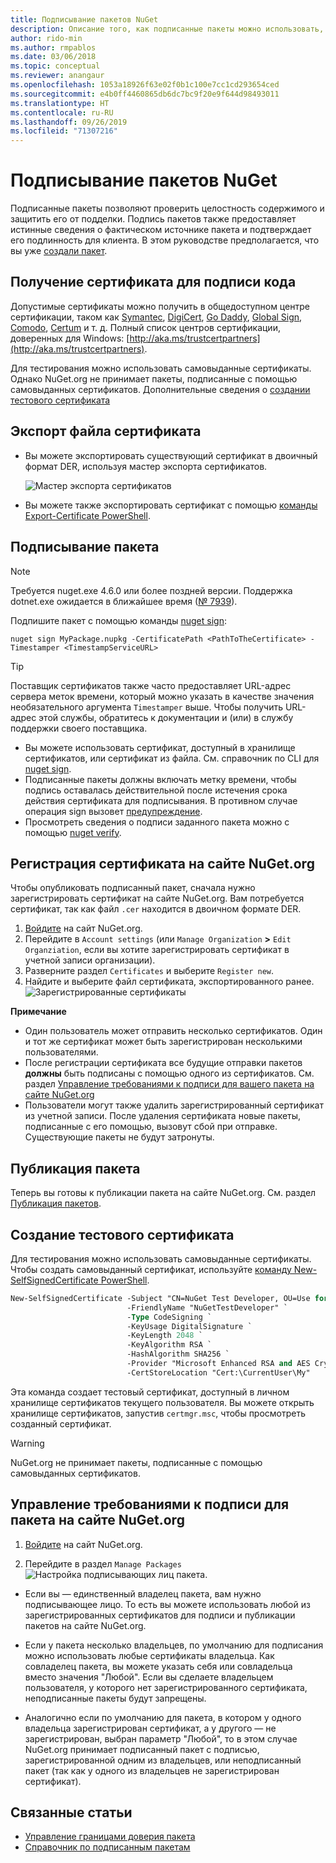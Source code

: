 ```yaml
---
title: Подписывание пакетов NuGet
description: Описание того, как подписанные пакеты можно использовать, чтобы включить проверку целостности содержимого.
author: rido-min
ms.author: rmpablos
ms.date: 03/06/2018
ms.topic: conceptual
ms.reviewer: anangaur
ms.openlocfilehash: 1053a18926f63e02f0b1c100e7cc1cd293654ced
ms.sourcegitcommit: e4b0ff4460865db6dc7bc9f20e9f644d98493011
ms.translationtype: HT
ms.contentlocale: ru-RU
ms.lasthandoff: 09/26/2019
ms.locfileid: "71307216"
---
```

# <a name="signing-nuget-packages"></a>Подписывание пакетов NuGet

Подписанные пакеты позволяют проверить целостность содержимого и защитить его от подделки. Подпись пакетов также предоставляет истинные сведения о фактическом источнике пакета и подтверждает его подлинность для клиента. В этом руководстве предполагается, что вы уже [создали пакет](creating-a-package.md).

## <a name="get-a-code-signing-certificate"></a>Получение сертификата для подписи кода

Допустимые сертификаты можно получить в общедоступном центре сертификации, таком как [Symantec](https://trustcenter.websecurity.symantec.com/process/trust/productOptions?productType=SoftwareValidationClass3), [DigiCert](https://www.digicert.com/code-signing/), [Go Daddy](https://www.godaddy.com/web-security/code-signing-certificate), [Global Sign](https://www.globalsign.com/en/code-signing-certificate/), [Comodo](https://www.comodo.com/e-commerce/code-signing/code-signing-certificate.php), [Certum](https://www.certum.eu/certum/cert,offer_en_open_source_cs.xml) и т. д. Полный список центров сертификации, доверенных для Windows: [http://aka.ms/trustcertpartners](http://aka.ms/trustcertpartners).

Для тестирования можно использовать самовыданные сертификаты. Однако NuGet.org не принимает пакеты, подписанные с помощью самовыданных сертификатов. Дополнительные сведения о [создании тестового сертификата](#create-a-test-certificate)

## <a name="export-the-certificate-file"></a>Экспорт файла сертификата

* Вы можете экспортировать существующий сертификат в двоичный формат DER, используя мастер экспорта сертификатов.

  ![Мастер экспорта сертификатов](../reference/media/CertificateExportWizard.png)

* Вы можете также экспортировать сертификат с помощью [команды Export-Certificate PowerShell](/powershell/module/pkiclient/export-certificate).

## <a name="sign-the-package"></a>Подписывание пакета

> [!note]
> Требуется nuget.exe 4.6.0 или более поздней версии. Поддержка dotnet.exe ожидается в ближайшее время ([№ 7939](https://github.com/NuGet/Home/issues/7939)).

Подпишите пакет с помощью команды [nuget sign](../reference/cli-reference/cli-ref-sign.md):

```cli
nuget sign MyPackage.nupkg -CertificatePath <PathToTheCertificate> -Timestamper <TimestampServiceURL>
```

> [!Tip]
> Поставщик сертификатов также часто предоставляет URL-адрес сервера меток времени, который можно указать в качестве значения необязательного аргумента `Timestamper` выше. Чтобы получить URL-адрес этой службы, обратитесь к документации и (или) в службу поддержки своего поставщика.

* Вы можете использовать сертификат, доступный в хранилище сертификатов, или сертификат из файла. См. справочник по CLI для [nuget sign](../reference/cli-reference/cli-ref-sign.md).
* Подписанные пакеты должны включать метку времени, чтобы подпись оставалась действительной после истечения срока действия сертификата для подписывания. В противном случае операция sign вызовет [предупреждение](../reference/errors-and-warnings/NU3002.md).
* Просмотреть сведения о подписи заданного пакета можно с помощью [nuget verify](../reference/cli-reference/cli-ref-verify.md).

## <a name="register-the-certificate-on-nugetorg"></a>Регистрация сертификата на сайте NuGet.org

Чтобы опубликовать подписанный пакет, сначала нужно зарегистрировать сертификат на сайте NuGet.org. Вам потребуется сертификат, так как файл `.cer` находится в двоичном формате DER.

1. [Войдите](https://www.nuget.org/users/account/LogOn?returnUrl=%2F) на сайт NuGet.org.
1. Перейдите в `Account settings` (или `Manage Organization` **>** `Edit Organziation`, если вы хотите зарегистрировать сертификат в учетной записи организации).
1. Разверните раздел `Certificates` и выберите `Register new`.
1. Найдите и выберите файл сертификата, экспортированного ранее.
  ![Зарегистрированные сертификаты](../reference/media/registered-certs.png)

**Примечание**
* Один пользователь может отправить несколько сертификатов. Один и тот же сертификат может быть зарегистрирован несколькими пользователями.
* После регистрации сертификата все будущие отправки пакетов **должны** быть подписаны с помощью одного из сертификатов. См. раздел [Управление требованиями к подписи для вашего пакета на сайте NuGet.org](#manage-signing-requirements-for-your-package-on-nugetorg)
* Пользователи могут также удалить зарегистрированный сертификат из учетной записи. После удаления сертификата новые пакеты, подписанные с его помощью, вызовут сбой при отправке. Существующие пакеты не будут затронуты.

## <a name="publish-the-package"></a>Публикация пакета

Теперь вы готовы к публикации пакета на сайте NuGet.org. См. раздел [Публикация пакетов](../nuget-org/Publish-a-package.md).

## <a name="create-a-test-certificate"></a>Создание тестового сертификата

Для тестирования можно использовать самовыданные сертификаты. Чтобы создать самовыданный сертификат, используйте [команду New-SelfSignedCertificate PowerShell](/powershell/module/pkiclient/new-selfsignedcertificate).

```ps
New-SelfSignedCertificate -Subject "CN=NuGet Test Developer, OU=Use for testing purposes ONLY" `
                          -FriendlyName "NuGetTestDeveloper" `
                          -Type CodeSigning `
                          -KeyUsage DigitalSignature `
                          -KeyLength 2048 `
                          -KeyAlgorithm RSA `
                          -HashAlgorithm SHA256 `
                          -Provider "Microsoft Enhanced RSA and AES Cryptographic Provider" `
                          -CertStoreLocation "Cert:\CurrentUser\My" 
```

Эта команда создает тестовый сертификат, доступный в личном хранилище сертификатов текущего пользователя. Вы можете открыть хранилище сертификатов, запустив `certmgr.msc`, чтобы просмотреть созданный сертификат.

> [!Warning]
> NuGet.org не принимает пакеты, подписанные с помощью самовыданных сертификатов.

## <a name="manage-signing-requirements-for-your-package-on-nugetorg"></a>Управление требованиями к подписи для пакета на сайте NuGet.org
1. [Войдите](https://www.nuget.org/users/account/LogOn?returnUrl=%2F) на сайт NuGet.org.

1. Перейдите в раздел `Manage Packages` 
   ![Настройка подписывающих лиц пакета](../reference/media/configure-package-signers.png).

* Если вы — единственный владелец пакета, вам нужно подписывающее лицо. То есть вы можете использовать любой из зарегистрированных сертификатов для подписи и публикации пакетов на сайте NuGet.org.

* Если у пакета несколько владельцев, по умолчанию для подписания можно использовать любые сертификаты владельца. Как совладелец пакета, вы можете указать себя или совладельца вместо значения "Любой". Если вы сделаете владельцем пользователя, у которого нет зарегистрированного сертификата, неподписанные пакеты будут запрещены. 

* Аналогично если по умолчанию для пакета, в котором у одного владельца зарегистрирован сертификат, а у другого — не зарегистрирован, выбран параметр "Любой", то в этом случае NuGet.org принимает подписанный пакет с подписью, зарегистрированной одним из владельцев, или неподписанный пакет (так как у одного из владельцев не зарегистрирован сертификат).

## <a name="related-articles"></a>Связанные статьи

- [Управление границами доверия пакета](../consume-packages/installing-signed-packages.md)
- [Справочник по подписанным пакетам](../reference/Signed-Packages-Reference.md)
